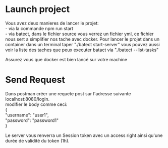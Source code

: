 # Launch project   
  Vous avez deux manieres de lancer le projet:  
    - via la commande npm run start  
    - via batect, dans le fichier source vous verrez un fichier yml, ce fichier nous sert a simplifier nos tache avec docker. Pour lancer le projet dans un container dans un            terminal taper "./batect start-server" vous pouvez aussi voir la liste des taches que peux executer batact via "./batect --list-tasks"  
    
Assurez vous que docker est bien lancé sur votre machine  
 
# Send Request  
  Dans postman créer une requete post sur l'adresse suivante localhost:8080/login.  
  modifier le body comme ceci:  
{  
    "username": "user1",  
    "password": "password1"  
}  

Le server vous renverra un Session token avec un access right ainsi qu'une durée de validité du token (1h).

